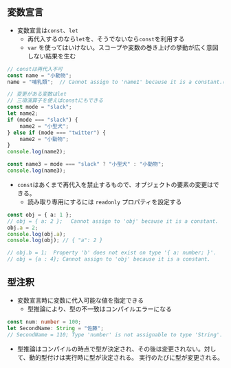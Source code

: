 ## 変数宣言

* 変数宣言は`const`、`let`
  * 再代入するのなら`let`を、そうでないなら`const`を利用する
  * `var` を使ってはいけない。スコープや変数の巻き上げの挙動が広く意図しない結果を生む

```ts
// constは再代入不可
const name = "小動物";
name = "哺乳類";  // Cannot assign to 'name1' because it is a constant.(2588)

// 変更がある変数はlet
// 三項演算子を使えばconstにもできる
const mode = "slack";
let name2;
if (mode === "slack") {
    name2 = "小型犬";
} else if (mode === "twitter") {
    name2 = "小動物";
}
console.log(name2);

const name3 = mode === "slack" ? "小型犬" : "小動物";
console.log(name3);
```

* `const`はあくまで再代入を禁止するもので、オブジェクトの要素の変更はできる。
  * 読み取り専用にするには `readonly` プロパティを設定する

```ts
const obj = { a: 1 };
// obj = { a: 2 }; 　Cannot assign to 'obj' because it is a constant.
obj.a = 2;
console.log(obj.a);
console.log(obj); // { "a": 2 }

// obj.b = 1;  Property 'b' does not exist on type '{ a: number; }'.
// obj = {a : 4}; Cannot assign to 'obj' because it is a constant.
```


## 型注釈

* 変数宣言時に変数に代入可能な値を指定できる
  * 型推論により、型の不一致はコンパイルエラーになる

```ts
const num: number = 100;
let SecondName: String = "佐藤";
// SecondName = 110; Type 'number' is not assignable to type 'String'.
```

* 型推論はコンパイルの時点で型が決定され、その後は変更されない。対して、動的型付けは実行時に型が決定される。
実行のたびに型が変更される。

